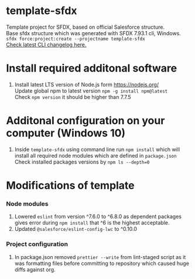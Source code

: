 # template-sfdx

Template project for SFDX, based on official Salesforce structure.  
Base sfdx structure which was generated with SFDX 7.93.1 cli, Windows.  
`sfdx force:project:create --projectname template-sfdx`  
[Check latest CLI changelog here.](https://github.com/forcedotcom/cli/tree/main/releasenotes)

# Install required additonal software

1. Install latest LTS version of Node.js form https://nodejs.org/  
   Update global npm to latest version `npm -g install npm@latest`  
   Check `npm version` it should be higher than 7.7.5

# Additonal configuration on your computer (Windows 10)

1. Inside `template-sfdx` using command line run `npm install` which will install all required node modules which are defined in `package.json`  
   Check installed packages versions by `npm ls --depth=0`

# Modifications of template

### Node modules

1. Lowered `eslint` from version ^7.6.0 to ^6.8.0 as dependent packages gives error during `npm install` that ^6 is the highest acceptable.
2. Updated `@salesforce/eslint-config-lwc` to ^0.10.0

### Project configuration
1. In package.json removed `prettier --write` from lint-staged script as it was formatting files before committing to repository which caused huge diffs against org.
